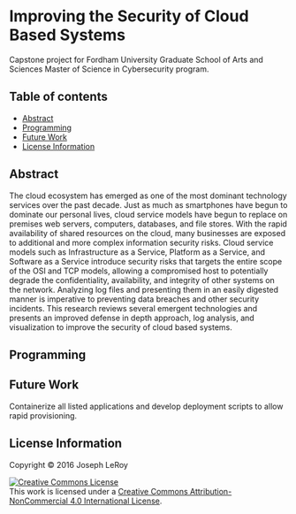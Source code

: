 # Improving the Security of Cloud Based Systems
Capstone project for Fordham University Graduate School of Arts and Sciences Master of Science in Cybersecurity program.

## Table of contents

* [Abstract](#abstract)
* [Programming](#programming)
* [Future Work](#future-work)
* [License Information](#license-information)

## Abstract
The cloud ecosystem has emerged as one of the most dominant technology services over the past decade. Just as much as smartphones have begun to dominate our personal lives, cloud service models have begun to replace on premises web servers, computers, databases, and file stores. With the rapid availability of shared resources on the cloud, many businesses are exposed to additional and more complex information security risks. Cloud service models such as Infrastructure as a Service, Platform as a Service, and Software as a Service introduce security risks that targets the entire scope of the OSI and TCP models, allowing a compromised host to potentially degrade the confidentiality, availability, and integrity of other systems on the network. Analyzing log files and presenting them in an easily digested manner is imperative to preventing data breaches and other security incidents. This research reviews several emergent technologies and presents an improved defense in depth approach, log analysis, and visualization to improve the security of cloud based systems.

## Programming

## Future Work
Containerize all listed applications and develop deployment scripts to allow rapid provisioning. 

## License Information
Copyright © 2016 Joseph LeRoy 

<a rel="license" href="http://creativecommons.org/licenses/by-nc/4.0/"><img alt="Creative Commons License" style="border-width:0" src="https://i.creativecommons.org/l/by-nc/4.0/88x31.png" /></a><br />This <span xmlns:dct="http://purl.org/dc/terms/" href="http://purl.org/dc/dcmitype/Text" rel="dct:type">work</span> is licensed under a <a rel="license" href="http://creativecommons.org/licenses/by-nc/4.0/">Creative Commons Attribution-NonCommercial 4.0 International License</a>.
